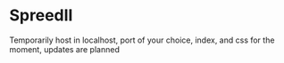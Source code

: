 # SpreedII
Temporarily host in localhost, port of your choice, index, and css for the moment, updates are planned
